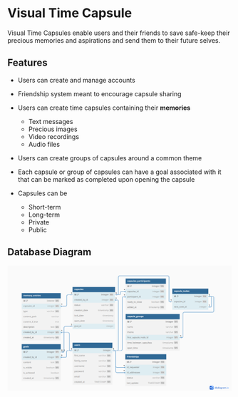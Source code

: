 # Visual Time Capsule
Visual Time Capsules enable users and their friends to save safe-keep their precious memories and aspirations and send them to their future selves.

## Features
 - Users can create and manage accounts
 
 - Friendship system meant to encourage capsule sharing
 
 - Users can create time capsules containing their **memories**
    - Text messages
    - Precious images
    - Video recordings
    - Audio files
   
 - Users can create groups of capsules around a common theme
 
 - Each capsule or group of capsules can have a goal associated with it that can be marked as completed upon opening the capsule
 
 - Capsules can be
    - Short-term
    - Long-term
    - Private
    - Public

## Database Diagram
![DB Diagram](https://github.com/bogiplump/Visual-Time-Capsule/blob/main/database%20diagram.png)
